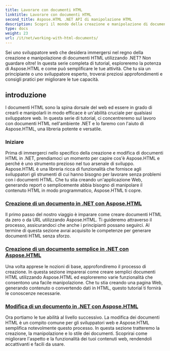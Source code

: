 ```yaml
---
title: Lavorare con documenti HTML
linktitle: Lavorare con documenti HTML
second_title: Aspose.HTML .NET API di manipolazione HTML
description: Scopri il mondo della creazione e manipolazione di documenti HTML in .NET con Aspose.HTML. Dalla creazione di documenti semplici alla modifica approfondita.
type: docs
weight: 23
url: /it/net/working-with-html-documents/
---
```


Sei uno sviluppatore web che desidera immergersi nel regno della creazione e manipolazione di documenti HTML utilizzando .NET? Non guardare oltre! In questa serie completa di tutorial, esploreremo la potenza di Aspose.HTML e come può semplificare le tue attività. Che tu sia un principiante o uno sviluppatore esperto, troverai preziosi approfondimenti e consigli pratici per migliorare le tue capacità.

## introduzione

I documenti HTML sono la spina dorsale del web ed essere in grado di crearli e manipolarli in modo efficace è un'abilità cruciale per qualsiasi sviluppatore web. In questa serie di tutorial, ci concentreremo sul lavoro con documenti HTML nell'ambiente .NET e lo faremo con l'aiuto di Aspose.HTML, una libreria potente e versatile.

### Iniziare

Prima di immergerci nello specifico della creazione e modifica di documenti HTML in .NET, prendiamoci un momento per capire cos'è Aspose.HTML e perché è uno strumento prezioso nel tuo arsenale di sviluppo. Aspose.HTML è una libreria ricca di funzionalità che fornisce agli sviluppatori gli strumenti di cui hanno bisogno per lavorare senza problemi con i documenti HTML. Che tu stia creando un'applicazione Web, generando report o semplicemente abbia bisogno di manipolare il contenuto HTML in modo programmatico, Aspose.HTML ti copre.

### [Creazione di un documento in .NET con Aspose.HTML](./creating-a-document/)

Il primo passo del nostro viaggio è imparare come creare documenti HTML da zero o da URL utilizzando Aspose.HTML. Ti guideremo attraverso il processo, assicurandoci che anche i principianti possano seguirci. Al termine di questa sezione avrai acquisito le competenze per generare documenti HTML senza sforzo.

### [Creazione di un documento semplice in .NET con Aspose.HTML](./creating-a-simple-document/)

Una volta apprese le nozioni di base, approfondiremo il processo di creazione. In questa sezione imparerai come creare semplici documenti HTML utilizzando Aspose.HTML ed esploreremo varie funzionalità che consentono una facile manipolazione. Che tu stia creando una pagina Web, generando contenuto o convertendo dati in HTML, questo tutorial ti fornirà le conoscenze necessarie.

### [Modifica di un documento in .NET con Aspose.HTML](./editing-a-document/)

Ora portiamo le tue abilità al livello successivo. La modifica dei documenti HTML è un compito comune per gli sviluppatori web e Aspose.HTML semplifica notevolmente questo processo. In questa sezione tratteremo la creazione, la manipolazione e lo stile dei documenti. Scoprirai come migliorare l'aspetto e la funzionalità dei tuoi contenuti web, rendendoli accattivanti e facili da usare.